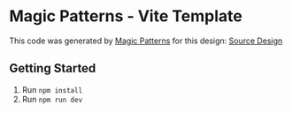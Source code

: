# Magic Patterns - Vite Template

This code was generated by [Magic Patterns](https://magicpatterns.com) for this design: [Source Design](https://www.magicpatterns.com/c/oe8metnb27hsuq9gdwmktg) 

## Getting Started

1. Run `npm install`
2. Run `npm run dev`
